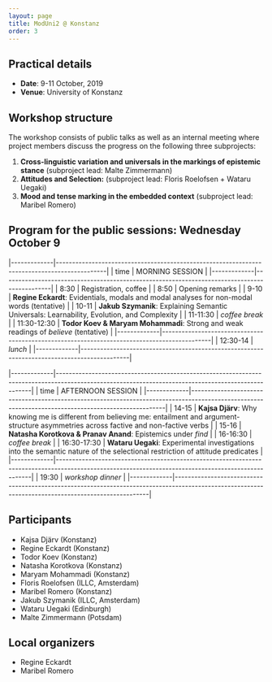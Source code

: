 ```yaml
---
layout: page
title: ModUni2 @ Konstanz
order: 3
--- 
```


## Practical details

* **Date**: 9-11 October, 2019
* **Venue**: University of Konstanz

## Workshop structure

The workshop consists of public talks as well as an internal meeting 
where project members discuss the progress on the following three subprojects:
  1. **Cross-linguistic variation and universals in the markings of epistemic stance** (subproject lead: Malte Zimmermann)
  2. **Attitudes and Selection:** (subproject lead: Floris Roelofsen + Wataru Uegaki)
  3. **Mood and tense marking in the embedded context** (subproject lead: Maribel Romero)

## Program for the public sessions: Wednesday October 9

|-------------|---------------------------------------------------------------------------------------------|
|     time    |                                       MORNING SESSION                                       |
|-------------|---------------------------------------------------------------------------------------------|
| 8:30        | Registration, coffee                                                                        |
| 8:50        | Opening remarks                                                                             |
| 9-10        | **Regine Eckardt**: Evidentials, modals and modal analyses for non-modal words (tentative)  |
| 10-11       | **Jakub Szymanik**: Explaining Semantic Universals: Learnability, Evolution, and Complexity |
| 11-11:30    | *coffee break*                                                                              |
| 11:30-12:30 | **Todor Koev & Maryam Mohammadi**: Strong and weak readings of *believe* (tentative)        |
|-------------|---------------------------------------------------------------------------------------------|
| 12:30-14    | *lunch*                                                                                     |
|-------------|---------------------------------------------------------------------------------------------|

|-------------|----------------------------------------------------------------------------------------------------------------------------------------------------|
|     time    |                                                                 AFTERNOON SESSION                                                                  |
|-------------|----------------------------------------------------------------------------------------------------------------------------------------------------|
| 14-15       | **Kajsa Djärv**: Why knowing me is different from believing me: entailment and argument-structure asymmetries across factive and non-factive verbs |
| 15-16       | **Natasha Korotkova & Pranav Anand**:   Epistemics under *find*                                                                                    |
| 16-16:30    | *coffee break*                                                                                                                                     |
| 16:30-17:30 | **Wataru Uegaki**:   Experimental investigations into the semantic nature of the selectional restriction of attitude predicates                    |
|-------------|----------------------------------------------------------------------------------------------------------------------------------------------------|
| 19:30       | *workshop dinner*                                                                                                                                   |
|-------------|----------------------------------------------------------------------------------------------------------------------------------------------------|

## Participants

- Kajsa Djärv (Konstanz)
- Regine Eckardt (Konstanz)
- Todor Koev (Konstanz)
- Natasha Korotkova (Konstanz)
- Maryam Mohammadi (Konstanz)
- Floris Roelofsen (ILLC, Amsterdam)
- Maribel Romero (Konstanz)
- Jakub Szymanik (ILLC, Amsterdam)
- Wataru Uegaki (Edinburgh)
- Malte Zimmermann (Potsdam)

## Local organizers

- Regine Eckardt
- Maribel Romero
